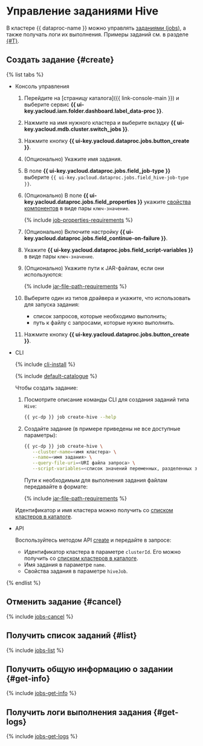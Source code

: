 # Управление заданиями Hive

В кластере {{ dataproc-name }} можно управлять [заданиями (jobs)](../concepts/jobs.md), а также получать логи их выполнения. Примеры заданий см. в разделе [{#T}](../tutorials/job-overview.md).

## Создать задание {#create}

{% list tabs %}

- Консоль управления

    1. Перейдите на [страницу каталога]({{ link-console-main }}) и выберите сервис **{{ ui-key.yacloud.iam.folder.dashboard.label_data-proc }}**.
    1. Нажмите на имя нужного кластера и выберите вкладку **{{ ui-key.yacloud.mdb.cluster.switch_jobs }}**.
    1. Нажмите кнопку **{{ ui-key.yacloud.dataproc.jobs.button_create }}**.
    1. (Опционально) Укажите имя задания.
    1. В поле **{{ ui-key.yacloud.dataproc.jobs.field_job-type }}** выберите `{{ ui-key.yacloud.dataproc.jobs.field_hive-job-type }}`.
    1. (Опционально) В поле **{{ ui-key.yacloud.dataproc.jobs.field_properties }}** укажите [свойства компонентов](../concepts/settings-list.md) в виде пары `ключ-значение`.

       {% include [job-properties-requirements](../../_includes/data-proc/job-properties-requirements.md) %}

    1. (Опционально) Включите настройку **{{ ui-key.yacloud.dataproc.jobs.field_continue-on-failure }}**.
    1. Укажите **{{ ui-key.yacloud.dataproc.jobs.field_script-variables }}** в виде пары `ключ-значение`.
    1. (Опционально) Укажите пути к JAR-файлам, если они используются:

        {% include [jar-file-path-requirements](../../_includes/data-proc/jar-file-path-requirements.md) %}

    1. Выберите один из типов драйвера и укажите, что использовать для запуска задания:
        * список запросов, которые необходимо выполнить;
        * путь к файлу с запросами, которые нужно выполнить.
    1. Нажмите кнопку **{{ ui-key.yacloud.dataproc.jobs.button_create }}**.

- CLI

    {% include [cli-install](../../_includes/cli-install.md) %}

    {% include [default-catalogue](../../_includes/default-catalogue.md) %}

    Чтобы создать задание:

    1. Посмотрите описание команды CLI для создания заданий типа `Hive`:

        ```bash
        {{ yc-dp }} job create-hive --help
        ```

    1. Создайте задание (в примере приведены не все доступные параметры):

        ```bash
        {{ yc-dp }} job create-hive \
           --cluster-name=<имя кластера> \
           --name=<имя задания> \
           --query-file-uri=<URI файла запроса> \
           --script-variables=<список значений переменных, разделенных запятыми>
        ```

        Пути к необходимым для выполнения задания файлам передавайте в формате:

        {% include [jar-file-path-requirements](../../_includes/data-proc/jar-file-path-requirements.md) %}

    Идентификатор и имя кластера можно получить со [списком кластеров в каталоге](./cluster-list.md#list).

- API

    Воспользуйтесь методом API [create](../api-ref/Job/create) и передайте в запросе:

    * Идентификатор кластера в параметре `clusterId`. Его можно получить со [списком кластеров в каталоге](./cluster-list.md#list).
    * Имя задания в параметре `name`.
    * Свойства задания в параметре `hiveJob`.

{% endlist %}

## Отменить задание {#cancel}

{% include [jobs-cancel](../../_includes/data-proc/jobs-cancel.md) %}

## Получить список заданий {#list}

{% include [jobs-list](../../_includes/data-proc/jobs-list.md) %}

## Получить общую информацию о задании {#get-info}

{% include [jobs-get-info](../../_includes/data-proc/jobs-get-info.md) %}


## Получить логи выполнения задания {#get-logs}

{% include [jobs-get-logs](../../_includes/data-proc/jobs-get-logs.md) %}

